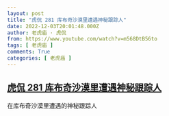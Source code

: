 ```yaml
---
layout: post
title: "虎侃 281 库布奇沙漠里遭遇神秘跟踪人"
date: 2022-12-03T20:01:48.000Z
author: 老虎庙 · 虎侃
from: https://www.youtube.com/watch?v=m568DtB56to
tags: [ 老虎庙 ]
comments: True
categories: [ 老虎庙 ]
---
```

<!--1670097708000-->
[虎侃 281 库布奇沙漠里遭遇神秘跟踪人](https://www.youtube.com/watch?v=m568DtB56to)
------

<div>
在库布奇沙漠里遭遇的神秘跟踪人
</div>
